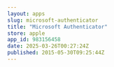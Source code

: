 ```yaml
---
layout: apps
slug: microsoft-authenticator
title: "Microsoft Authenticator"
store: apple
app_id: 983156458
date: 2025-03-26T00:27:24Z
published: 2015-05-30T09:25:44Z
---
```

